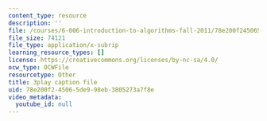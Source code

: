 ```yaml
---
content_type: resource
description: ''
file: /courses/6-006-introduction-to-algorithms-fall-2011/78e200f245065de998eb3805273a7f8e_4iXLnF3hExw.vtt
file_size: 74121
file_type: application/x-subrip
learning_resource_types: []
license: https://creativecommons.org/licenses/by-nc-sa/4.0/
ocw_type: OCWFile
resourcetype: Other
title: 3play caption file
uid: 78e200f2-4506-5de9-98eb-3805273a7f8e
video_metadata:
  youtube_id: null
---
```

